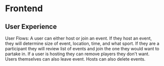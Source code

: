 # Frontend

## User Experience
User Flows: A user can either host or join an event. If they host an event, they will determine size of event, location, time, and what sport. If they are a participant they will review list of events and join the one they would want to partake in. If a user is hosting they can remove players they don't want. Users themselves can also leave event. Hosts can also delete events.